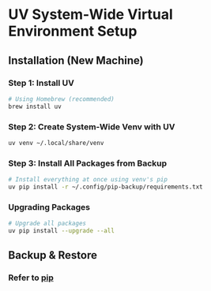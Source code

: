 # UV System-Wide Virtual Environment Setup

## Installation (New Machine)

### Step 1: Install UV
```bash
# Using Homebrew (recommended)
brew install uv
```

### Step 2: Create System-Wide Venv with UV
```bash
uv venv ~/.local/share/venv
```

### Step 3: Install All Packages from Backup
```bash
# Install everything at once using venv's pip
uv pip install -r ~/.config/pip-backup/requirements.txt
```

### Upgrading Packages
```bash
# Upgrade all packages
uv pip install --upgrade --all
```


## Backup & Restore

### Refer to [pip](.config/pip-backup/README.md)
